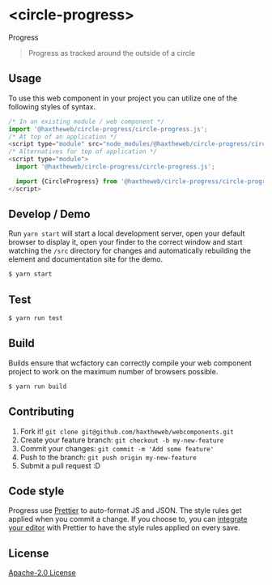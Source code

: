 # &lt;circle-progress&gt;

Progress
> Progress as tracked around the outside of a circle

## Usage
To use this web component in your project you can utilize one of the following styles of syntax.

```js
/* In an existing module / web component */
import '@haxtheweb/circle-progress/circle-progress.js';
/* At top of an application */
<script type="module" src="node_modules/@haxtheweb/circle-progress/circle-progress.js"></script>
/* Alternatives for top of application */
<script type="module">
  import '@haxtheweb/circle-progress/circle-progress.js';

  import {CircleProgress} from '@haxtheweb/circle-progress/circle-progress.js';
</script>
```

## Develop / Demo
Run `yarn start` will start a local development server, open your default browser to display it, open your finder to the correct window and start watching the `/src` directory for changes and automatically rebuilding the element and documentation site for the demo.
```bash
$ yarn start
```

## Test

```bash
$ yarn run test
```

## Build
Builds ensure that wcfactory can correctly compile your web component project to
work on the maximum number of browsers possible.
```bash
$ yarn run build
```

## Contributing

1. Fork it! `git clone git@github.com/haxtheweb/webcomponents.git`
2. Create your feature branch: `git checkout -b my-new-feature`
3. Commit your changes: `git commit -m 'Add some feature'`
4. Push to the branch: `git push origin my-new-feature`
5. Submit a pull request :D

## Code style

Progress  use [Prettier][prettier] to auto-format JS and JSON.  The style rules get applied when you commit a change.  If you choose to, you can [integrate your editor][prettier-ed] with Prettier to have the style rules applied on every save.

[prettier]: https://github.com/prettier/prettier/
[prettier-ed]: https://github.com/prettier/prettier/#editor-integration
[polyserve]: https://github.com/Polymer/polyserve
[web-component-tester]: https://github.com/Polymer/web-component-tester

## License
[Apache-2.0 License](http://opensource.org/licenses/Apache-2.0)